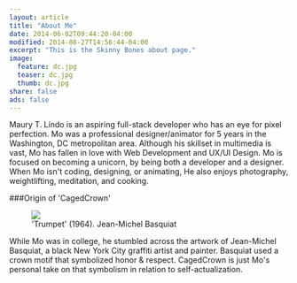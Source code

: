 ```yaml
---
layout: article
title: "About Me"
date: 2014-06-02T09:44:20-04:00
modified: 2014-08-27T14:56:44-04:00
excerpt: "This is the Skinny Bones about page."
image:
  feature: dc.jpg
  teaser: dc.jpg
  thumb: dc.jpg
share: false
ads: false
---
```


Maury T. Líndo is an aspiring full-stack developer who has an eye for pixel perfection. 
Mo was a professional designer/animator for 5 years in the Washington, DC metropolitan area. Although his skillset in multimedia is vast, Mo has fallen in love with Web Development and UX/UI Design. Mo is focused on becoming a unicorn, by being both a developer and a designer. When Mo isn't coding, designing, or animating, He also enjoys photography, weightlifting, meditation, and cooking.

###Origin of 'CagedCrown'

<figure>
	<a href="http://basquiat.com/"><img src="//cagedcrown.com/images/basquiat.jpg"></a>
	<figcaption>'Trumpet' (1964). Jean-Michel Basquiat</figcaption>
</figure>

While Mo was in college, he stumbled across the artwork of Jean-Michel Basquiat, a black New York City graffiti artist and painter. Basquiat used a crown motif that symbolized honor & respect. CagedCrown is just Mo's personal take on that symbolism in relation to self-actualization.